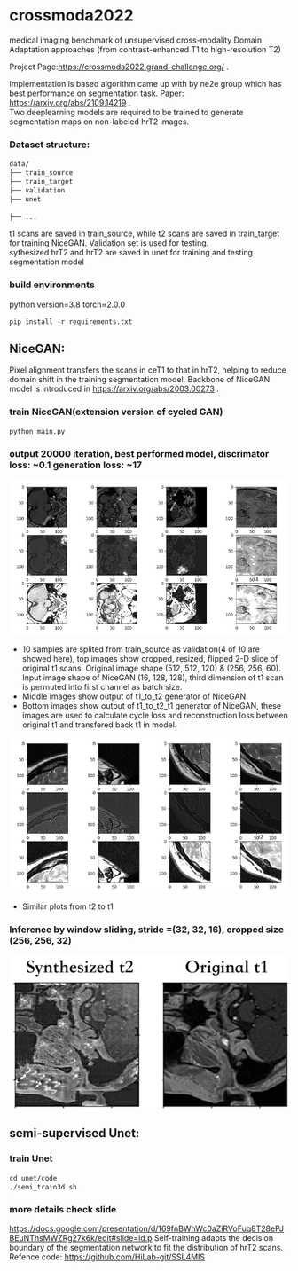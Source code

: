 # crossmoda2022
medical imaging benchmark of unsupervised cross-modality Domain Adaptation approaches (from contrast-enhanced T1 to high-resolution T2)

Project Page:https://crossmoda2022.grand-challenge.org/ .

Implementation is based algorithm came up with by ne2e group which has best performance on segmentation task. Paper: https://arxiv.org/abs/2109.14219 .  
Two deeplearning models are required to be trained to generate segmentation maps on non-labeled hrT2 images. 


### Dataset structure:
```
data/
├── train_source
├── train_target
├── validation
├── unet

├── ...
```
t1 scans are saved in train_source, while t2 scans are saved in train_target for training NiceGAN. Validation set is used for testing.  
sythesized hrT2 and hrT2 are saved in unet for training and testing segmentation model

### build environments
python version=3.8
torch=2.0.0
```
pip install -r requirements.txt
```

## NiceGAN:
Pixel alignment transfers the scans in ceT1 to that in hrT2, helping to reduce domain shift in the training segmentation model. Backbone of NiceGAN model is introduced in https://arxiv.org/abs/2003.00273 .


### train NiceGAN(extension version of cycled GAN)
```
python main.py 
```
### output 20000 iteration, best performed model, discrimator loss: ~0.1 generation loss: ~17
![Image text](https://github.com/YiyouSun/crossmoda2022/blob/main/results/figures/t1.png)  
* 10 samples are splited from train_source as validation(4 of 10 are showed here), top images show cropped, resized, flipped 2-D slice of original t1 scans. Original image shape (512, 512, 120) & (256, 256, 60). Input image shape of NiceGAN (16, 128, 128), third dimension of t1 scan is permuted into first channel as batch size. 
* Middle images show output of t1_to_t2 generator of NiceGAN. 
* Bottom images show output of t1_to_t2_t1 generator of NiceGAN, these images are used to calculate cycle loss and reconstruction loss between original t1 and transfered back t1 in model.    

  
![Image text](https://github.com/YiyouSun/crossmoda2022/blob/main/results/figures/t2.png)  
* Similar plots from t2 to t1

### Inference by window sliding, stride =(32, 32, 16), cropped size (256, 256, 32)
![Image text](https://github.com/YiyouSun/crossmoda2022/blob/main/results/figures/Screenshot%202023-04-29%20at%2014.24.14.png)




## semi-supervised Unet: 

### train Unet
```
cd unet/code
./semi_train3d.sh
```
### more details check slide
https://docs.google.com/presentation/d/169fnBWhWc0aZiRVoFuq8T28ePJBEuNThsMWZRg27k6k/edit#slide=id.p
Self-training adapts the decision boundary of the segmentation network to fit the distribution of hrT2 scans. Refence code: https://github.com/HiLab-git/SSL4MIS

